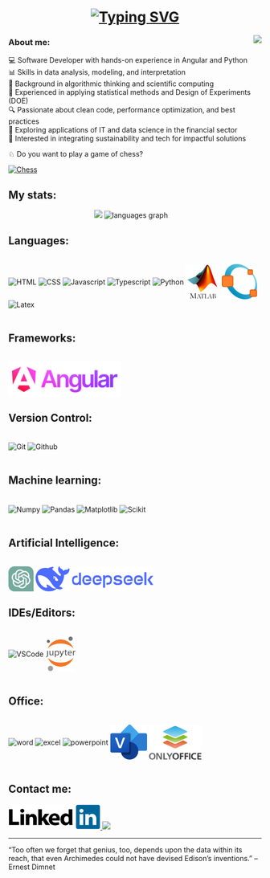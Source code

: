 <h1 align="center">
  <a href="https://git.io/typing-svg"><img src="https://readme-typing-svg.herokuapp.com?font=Roboto&size=24&pause=1000&color=164ef7&center=true&vCenter=true&width=435&lines=Hello+World!+%F0%9F%8C%8E;Welcome+to+my+page%2C+I+am+William" alt="Typing SVG" /></a>
</h1>

<img align="right" height="400" src="https://64.media.tumblr.com/d98c7e0c53e1aaa8521ddcb31a421373/tumblr_nbyrlaLLDw1s141c3o1_r1_400.gif"  />

### <h3 align="left">About me:</h2>

💻 Software Developer with hands-on experience in Angular and Python  
📊 Skills in data analysis, modeling, and interpretation  
 🧠 Background in algorithmic thinking and scientific computing  
 🧪 Experienced in applying statistical methods and Design of Experiments (DOE)  
 🔍 Passionate about clean code, performance optimization, and best practices  
 🏦 Exploring applications of IT and data science in the financial sector  
 🍃 Interested in integrating sustainability and tech for impactful solutions  
 
 ♘ Do you want to play a game of chess? 
 
  [<img alt="Chess" height=120px src="https://preview.redd.it/fd50cxqm4nl71.png?width=640&crop=smart&auto=webp&s=ddecdca190d6ff782bce6fccbe57efcb7084e7d2" />](https://www.chess.com/member/williamcesar)</p>
 
## My stats:

<div align="center">
  <img src="https://github-readme-stats.vercel.app/api?username=willc127&show_icons=true&theme=transparent" height="150"/>
  <img src="https://github-readme-stats.vercel.app/api/top-langs?locale=en&hide_title=false&layout=compact&card_width=250&langs_count=5&theme=transparent&hide_border=false&username=willc127" height="150" alt="languages graph"  />
</div>

## Languages:
<div style="display: inline_block"><br/>
<img align="center" alt="HTML" height =70px src="https://cdn.jsdelivr.net/gh/devicons/devicon@latest/icons/html5/html5-original-wordmark.svg"/>
<img align="center" alt="CSS" height =70px src = "https://github.com/willc127/css_logo/blob/main/Official_CSS_Logo.svg.png"/>
<img align="center" alt="Javascript" height="70px" src="https://cdn.jsdelivr.net/gh/devicons/devicon@latest/icons/javascript/javascript-original.svg"/>
<img align="center" alt="Typescript" height =70px src="https://cdn.jsdelivr.net/gh/devicons/devicon@latest/icons/typescript/typescript-original.svg"/>
<img align="center" alt="Python" height="70px" src="https://cdn.jsdelivr.net/gh/devicons/devicon@latest/icons/python/python-original-wordmark.svg" /> 
<img align="center" alt="MATLAB" height =70px src="https://github.com/willc127/logos/blob/main/matlab_text3.png"/> 
<img align="center" alt="Octave" height=70px  src="https://github.com/willc127/logos/blob/main/Gnu-octave-logo.svg"/>
<img align="center" alt="Latex" height = 100px src="https://cdn.jsdelivr.net/gh/devicons/devicon@latest/icons/latex/latex-original.svg"/>
</div><br/>

## Frameworks:
<div style="display: inline_block"><br/>
<img align="center" alt="Angular" height=70px src="https://github.com/willc127/logos/blob/main/Angular_wordmark_gradient.png"/>

## Version Control:
<div style="display: inline_block"><br/>
<img align="center" alt="Git" height=100px src="https://cdn.jsdelivr.net/gh/devicons/devicon@latest/icons/git/git-original-wordmark.svg"/>
<img align="center" alt="Github" height=80px  src="https://cdn.jsdelivr.net/gh/devicons/devicon@latest/icons/github/github-original-wordmark.svg"/>
</div><br/>

  
## Machine learning:
<div style="display: inline_block"><br/>
<img align="center" alt="Numpy" height=100px src="https://cdn.jsdelivr.net/gh/devicons/devicon@latest/icons/numpy/numpy-original-wordmark.svg"/>
<img align="center" alt="Pandas" height=80px  src="https://cdn.jsdelivr.net/gh/devicons/devicon@latest/icons/pandas/pandas-original-wordmark.svg"/>
<img align="center" alt="Matplotlib" height=150px src="https://cdn.jsdelivr.net/gh/devicons/devicon@latest/icons/matplotlib/matplotlib-original-wordmark.svg"/>
<img align="center" alt="Scikit" height=80px src="https://cdn.jsdelivr.net/gh/devicons/devicon@latest/icons/scikitlearn/scikitlearn-original.svg"/>
 </div><br/>

## Artificial Intelligence:
<div style="display: inline_block"><br/>
<img align="center" alt="Chatgpt" height=50px src="https://github.com/willc127/logos/blob/main/ChatGPT_logo.svg"/>
<img align="center" alt="Deepseek" height=50px src="https://github.com/willc127/logos/blob/main/DeepSeek_logo.svg"/>

## IDEs/Editors:
<div style="display: inline_block"><br/>
<img align="center" alt="VSCode" height=70px  src="https://cdn.jsdelivr.net/gh/devicons/devicon@latest/icons/vscode/vscode-original-wordmark.svg"/>
<img align="center" alt="jupyter" height=70px  src="https://github.com/willc127/logos/blob/main/Jupyter_logo.svg.png"/>
</div><br/>

<!-- ## Databases:

<div style="display: inline_block"><br/>-->
<!-- <img align="center" alt="MySQL" src="https://img.shields.io/static/v1?label=&message=mysql&color=%234479A1&style=for-the-badge&logo=MySQL&logoColor=white"/>  -->
<!-- <img align="center" alt="PostgresSQL" src="https://img.shields.io/badge/postgres-%23316192.svg?style=for-the-badge&logo=postgresql&logoColor=white"/> -->
<!--<img align="center" alt="MongoDB" src="https://img.shields.io/badge/MongoDB-%234ea94b.svg?style=for-the-badge&logo=mongodb&logoColor=white"/> -->
<!--</div><br/> -->

## Office:

<div style="display: inline_block"><br/>
<img align="center" alt="word" height=70px src="https://github.com/willc127/logos/blob/main/Microsoft_Office_Word_(2019%E2%80%93present).svg.png"/>
<img align="center" alt="excel" height=70px src="https://github.com/willc127/logos/blob/main/Microsoft_Office_Excel_(2019%E2%80%93present).svg"/>
<img align="center" alt="powerpoint" height=70px src="https://github.com/willc127/logos/blob/main/Microsoft_Office_PowerPoint_(2019%E2%80%93present).svg"/>
<img align="center" alt="visio" height=70px src="https://github.com/willc127/logos/blob/main/Microsoft_Office_Visio_(2019).svg.png"/>
<img align="center" alt="OnlyOffice" height=70px src="https://github.com/willc127/logos/blob/main/ONLYOFFICE_logo_(centered).svg.png"/>
</div><br/>


## Contact me:
<div>
<a href="https://www.linkedin.com/in/williamcesarribeiro/">
  <img src="https://github.com/willc127/logos/blob/main/LinkedIn_Logo.svg"   height="50px">
</a>
  
<a href="mailto:williamcesar.ribeiro@outlook.com">
  <img src="https://upload.wikimedia.org/wikipedia/commons/7/76/Microsoft_Outlook_new_logo.svg"   height="50px">
</a>
</div>

---

“Too often we forget that genius, too, depends upon the data within its reach, that even Archimedes could not have devised Edison’s inventions.” – Ernest Dimnet
